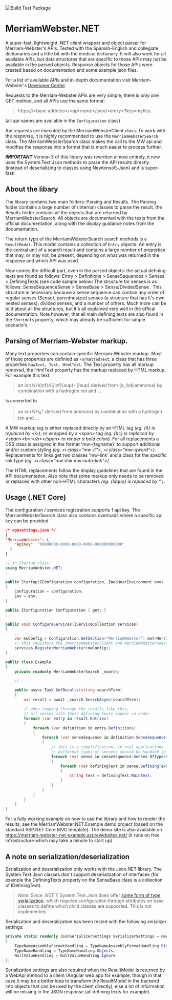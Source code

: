 ![Build Test Package](https://github.com/HannoZ/MerriamWebster.NET/workflows/Build%20Test%20Package/badge.svg)

# MerriamWebster.NET
A super-fast, lightweight .NET client wrapper and object parser for Merriam-Webster's APIs. Tested with the Spanish-English and collegiate dictionaries and a little bit with the medical dictionary. It will also work for all available APIs, but data structures that are specific to those APIs may not be available in the parsed objects. Response objects for those APIs were created based on documentation and some example json files. 

For a list of available APIs and in-depth documentation visit Merriam-Webster's [Developer Center](https://dictionaryapi.com/).

Requests to the Merriam-Webster APIs are very simple, there is only one GET method, and all APIs use the same format: 
> https://\<base address\>/_\<api name\>_/json/_\<entry\>_?key=myKey. 
> 
 (all api names are available in the `Configuration` class)

Api requests are executed by the MerriamWebsterClient class. To work with the response, it is highly recommended to use the ``MerriamWebsterSearch`` class. The MerriamWebsterSearch class makes the call to the MW api and modifies the response into a format that is much easier to process further. 

***IMPORTANT*** 
Version 3 of this library was rewritten almost entirely, it now uses the System.Text.Json methods to parse the API results directly (instead of deserializing to classes using Newtonsoft.Json) and is super-fast! 

## About the libary
The library contains two main folders: Parsing and Results. The Parsing folder contains a large number of (internal) classes to parse the result, the Results folder contains all the objects that are returned by MerriamWebsterSearch. All objects are documented with the texts from the official documentation, along with the display guidance notes from the documentation.

The return type of the MerriamWebsterSearch search methods is a `ResultModel`. This model contains a collection of `Entry` objects. An entry is the central unit of a search result and contains a large number of properties that may, or may not, be present, depending on what was returned in the response and which API was used. 

Now comes the difficult part, even in the parsed objects: the actual defining texts are found as follows: Entry > Definitions > SenseSequences > Senses > DefiningTexts
(see code sample below) 
The structure for senses is as follows: SenseSequenceSense > SenseBase > Sense/DividedSense . This structure is necessary because a sense sequence can contain any order of regular senses (Sense), parenthesized senses (a structure that has it's own nested senses), divided senses, and a number of others. 
Much more can be told about all the structures, but it's all explained very well in the offical documentation. 
Note however, that all main defining texts are also found in the ``Shortdefs`` property, which may already be sufficient for simple scenario's. 

## Parsing of Merriam-Webster markup. 
Many text properties can contain specific Merriam-Webster markup. Most of those properties are definied as `FormattedText`, a class that has three properties `RawText, Text, HtmlText`. The Text property has all markup removed, the HtmlText property has the markup replaced by HTML markup.
For example this text: 
> an ion NH{inf}4{/inf}{sup}+{/sup} derived from {a_link|ammonia} by combination with a hydrogen ion and ...

Is converted to 
> an ion NH<sub class="mw-inf">4</sub><sup class="mw-sup">+</sup> derived from <i class="mw-link mw-auto-link">ammonia</i> by combination with a hydrogen ion and ...

A MW markup tag is either replaced directly by an HTML tag *(eg. {it} is replaced by \<i>)*, or wrapped by a \<span> tag *(eg. {bc} is replaced by \<span>\<b>:\</b>\</span> to render a bold colon)*. For all replacements a CSS class is assigned in the format 'mw-{tagname}' to support additional and/or custom styling *(eg. \<i class="mw-it">, \<i class="mw-qword">)*. Replacements for links get two classes 'mw-link' and a class for the specific link type *(eg. \<i class="mw-link mw-auto-link">)*
    
The HTML replacements follow the display guidelines that are found in the API documentation. Also note that some markup only needs to be removed or replaced with other non-HTML characters *(eg. {ldquo} is replaced by &#8220; )*.
    
## Usage (.NET Core) 
The configuration / services registration supports 1 api key. 
The MerriamWebsterSearch class also contains overloads where a specific api key can be provided
```JSON
/* appsettings.json */
{
"MerriamWebster": {
    "ApiKey": "00000000-0000-0000-0000-000000000000"
  } 
}
```
``` C#
// in Startup class
using MerriamWebster.NET;
..

public Startup(IConfiguration configuration, IWebHostEnvironment env)
{
    Configuration = configuration;
    Env = env;
}

public IConfiguration Configuration { get; }
..

public void ConfigureServices(IServiceCollection services)
{
    ..
    var mwConfig = Configuration.GetSection("MerriamWebster").Get<MerriamWebsterConfig>();
    // this registers the IMerriamWebsterClient and MerriamWebsterSearch
    services.RegisterMerriamWebster(mwConfig);
}

```

``` C#
public class Example
{
    private readonly MerriamWebsterSearch _search;

    // .. 

    public async Task GetResults(string searchTerm)
    {
        var result = await _search.SearchAsync(searchTerm);

        // when looping through the results like this, 
        // all senses with their defining texts appear in order 
        foreach (var entry in result.Entries)            
        {
            foreach (var definition in entry.Definitions)
            {
                foreach (var senseSequence in definition.SenseSequence)  
                {
                    // this is a simplification, in real applications 
                    // different types of sensens should be handled in different ways
                    foreach (var sense in senseSequence.Senses.OfType<Sense>())
                    {
                        foreach (var definingText in sense.DefiningTexts)
                        {
                            string text = definingText.MainText;
                        }
                    }
                }
            }
        }
    }
}
```
For a fully working example on how to use the library and how to render the results, see the MerriamWebster.NET.Example demo project (based on the standard ASP.NET Core MVC template). The demo site is also available on https://merriam-webster-net-example.azurewebsites.net/ (it runs on free infrastructure which may take a minute to start up)

## A note on serialization/deserialization
Serialization and deserialization only works with the Json.NET library. The System.Text.Json classes don't support deserialization of interfaces (for example the DefiningTexts property on the SenseBase class is a collection of IDefiningText). 
> _Note_: Since .NET 7, System.Text.Json does offer [some form of type serialization](https://learn.microsoft.com/en-us/dotnet/standard/serialization/system-text-json/polymorphism#serialize-properties-of-derived-classes), which requires configuration through attributes on base classes to define which child classes are supported. This is not implemented.

Serialization and deserialization has been tested with the following serializer settings: 
``` C#
private static readonly JsonSerializerSettings SerializerSettings = new JsonSerializerSettings()
{
    TypeNameAssemblyFormatHandling = TypeNameAssemblyFormatHandling.Simple,
    TypeNameHandling = TypeNameHandling.Objects,
    NullValueHandling = NullValueHandling.Ignore
};

```
Serialization settings are also required when the ResultModel is returned by a WebApi method to a client (Angular web app for example, though in that case it may be a better idea to transform the ResultModel in the backend into objects that can be used by the client directly), else a lot of information will be missing in the JSON response (all defining texts for example)
